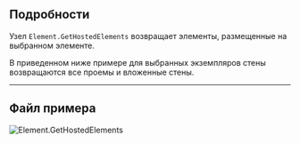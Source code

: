 ## Подробности
Узел `Element.GetHostedElements` возвращает элементы, размещенные на выбранном элементе.

В приведенном ниже примере для выбранных экземпляров стены возвращаются все проемы и вложенные стены.
___
## Файл примера

![Element.GetHostedElements](./Revit.Elements.Element.GetHostedElements_img.jpg)
